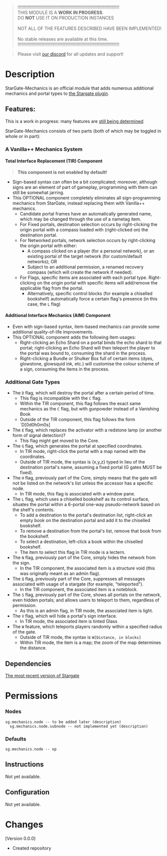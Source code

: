 > !!!!!!!!!!!!!!!!!!!!!!!!!!!!!!!!!!!!!!!!!!!!!!!!!!!!!!!!!!!!!!!!!!!!!!!!!!!!!!!!!<br>
>  THIS MODULE IS A **WORK IN PROGRESS**.<br>DO __**NOT**__ USE IT ON PRODUCTION INSTANCES<br><br>
>         NOT ALL OF THE FEATURES DESCRIBED HAVE BEEN IMPLEMENTED!<br><br>
>                              No stable releases are available at this time.<br>
> !!!!!!!!!!!!!!!!!!!!!!!!!!!!!!!!!!!!!!!!!!!!!!!!!!!!!!!!!!!!!!!!!!!!!!!!!!!!!!!!!<br>


> Please visit [our discord](https://discord.gg/mTaHuK6BVa) for all updates and support!

# Description
StarGate-Mechanics is an official module that adds numerous additional mechanics and portal types to [the Stargate plugin](sgrewritten.org/bukkitsource).<br>

## Features:
This is a work in progress: many features are [still being determined](https://github.com/stargate-rewritten/Stargate-Mechanics/issues)

StarGate-Mechanics consists of two parts (both of which may be toggled in whole or in part):
### A Vanilla++ Mechanics System
#### Total Interface Replacement (TIR) Component
> __**This component is not enabled by default!**__
- Sign-based syntax can often be a bit complicated; moreover, although signs are an element of part of gameplay, programming with them can still be somewhat jarring.
- This OPTIONAL component completely eliminates all sign-programming mechanics from StarGate, instead replacing them with Vanilla++ mechanics.
  - Candidate portal frames have an automatically generated name, which may be changed through the use of a nametag item.
  - For Fixed portals, destination selection occurs by right-clicking the origin portal with a compass loaded with (right-clicked on) the destination portal.
  - For Networked portals, network selection occurs by right-clicking the origin portal with either:
      - A compass clicked on a player (for a personal network), or an existing portal of the target network (for custom/default networks); OR
      - Subject to an additional permission, a renamed recovery compass (which will create the network if needed).
  - For Flags, specific items are associated with each portal type. Right-clicking on the origin portal with specific items will add/remove the applicable flag from the portal.
      - Alternatively, specific control blocks (for example a chiselled bookshelf) automatically force a certain flag's presence (in this case, the `L` flag)
#### Additional Interface Mechanics (AIM) Component
- Even with sign-based syntax, item-based mechanics can provide some additional quality-of-life improvements.
- This OPTIONAL component adds the following item usages:
  - Right-clicking an Echo Shard on a portal binds the echo shard to that portal; right-clicking an Echo Shard will then teleport the player to the portal was bound to, consuming the shard in the process.
  - Right-clicking a Bundle or Shulker Box full of certain items (dyes, glowstone, glowsquid ink, etc.) will customise the colour scheme of a sign, consuming the items in the process.
### Additional Gate Types
  - The `D` flag, which will destroy the portal after a certain period of time.
    - This flag is incompatible with the `C` flag.
    - Within the TIR component, this flag follows the exact same mechanics as the `C` flag, but with gunpowder instead of a Vanishing Book
    - Outside of the TIR component, this flag follows the form `D[0d0h0m0s]
  - The `E` flag, which replaces the activator with a redstone lamp (or another form of signal detection)?
    - This flag might get moved to the Core.
  - The `G` flag, which generates the portal at specified coordinates.
    - In TIR mode, right-click the portal with a map named with the coordinates.
    - Outside of TIR mode, the syntax is {x,y,z} typed in lieu of the destination portal's name, assuming a fixed portal (G gates MUST be fixed).
  - The `H` flag, previously part of the Core, simply means that the gate will not be listed on the network's list unless the accessor has a specific node.
    - In TIR mode, this flag is associated with a window pane.
  - The `L` flag, which uses a chiselled bookshelf as its control surface, situates the portal within a 6-portal one-way pseudo-network based on the shelf's contents.
    - To add a destination to the portal's destination list, right-click an empty book on the destination portal and add it to the chiselled bookshelf.
    - To remove a destination from the portal's list, remove that book from the bookshelf.
    - To select a destination, left-click a book within the chiselled bookshelf.
    - The item to select this flag in TIR mode is a lectern.
  - The `N` flag, previously part of the Core, simply hides the network from the sign.
    - In the TIR component, the associated item is a structure void (this was originally meant as an admin flag).
  - The `Q` flag, previously part of the Core, suppresses all messages associated with usage of a stargate (for example, "teleported").
    - In the TIR component, the associated item is a noteblock.
  - The `S` flag, previously part of the Core, shows all portals on the network, even hidden portals; and allows users to teleport to them, regardless of permission.
    - As this is an admin flag, in TIR mode, the associated item is light.
  - The `V` flag, which will hide a portal's sign interface.
    - In TIR mode, the associated item is tinted Glass
  - The `W` feature, which teleports players randomly within a specified radius of the gate.
    - Outside of TIR mode, the syntax is `W[Distance, in blocks]`
    - Within TIR mode, the item is a map; the zoom of the map determines the distance.
  
## Dependencies
[The most recent version of Stargate](https://www.spigotmc.org/resources/stargate.87978/)

# Permissions
### Nodes
```
sg.mechanics.node -- to be added later (description)
  sg.mechanics.node.subnode -- not implemented yet (description)
```
### Defaults
```
sg.mechanics.node -- op
```

## Instructions
Not yet available.

## Configuration
Not yet available.


# Changes
[Version 0.0.0]
 - Created repository
